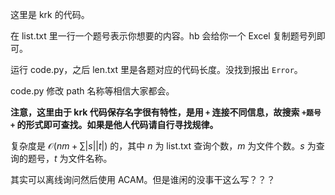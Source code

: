 这里是 krk 的代码。

在 list.txt 里一行一个题号表示你想要的内容。hb 会给你一个 Excel 复制题号列即可。

运行 code.py，之后 len.txt 里是各题对应的代码长度。没找到报出 `Error`。

code.py 修改 path 名称等相信大家都会。

**注意，这里由于 krk 代码保存名字很有特性，是用 `+` 连接不同信息，故搜索 `+题号+` 的形式即可查找。如果是他人代码请自行寻找规律。**

复杂度是 $\mathcal O(nm+\sum |s||t|)$ 的，其中 $n$ 为 list.txt 查询个数，$m$ 为文件个数。$s$ 为查询的题号，$t$ 为文件名称。

其实可以离线询问然后使用 ACAM。但是谁闲的没事干这么写？？？